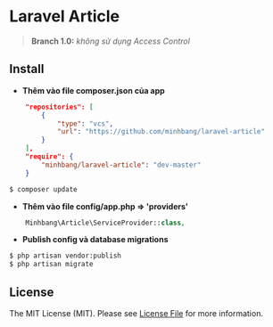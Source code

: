 # Laravel Article

> **Branch 1.0:** _không sử dụng Access Control_

## Install

* **Thêm vào file composer.json của app**
```json
	"repositories": [
        {
            "type": "vcs",
            "url": "https://github.com/minhbang/laravel-article"
        }
    ],
    "require": {
        "minhbang/laravel-article": "dev-master"
    }
```
``` bash
$ composer update
```

* **Thêm vào file config/app.php => 'providers'**
```php
	Minhbang\Article\ServiceProvider::class,
```

* **Publish config và database migrations**
```bash
$ php artisan vendor:publish
$ php artisan migrate
```

## License

The MIT License (MIT). Please see [License File](LICENSE.md) for more information.
